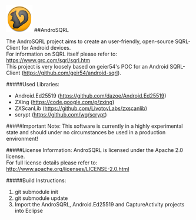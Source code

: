 ![AndroSQRL Logo](https://github.com/bwRavencl/AndroSQRL/raw/master/AndroSQRL/res/drawable-hdpi/ic_launcher.png 
"AndroSQRL")
##AndroSQRL

The AndroSQRL project aims to create an user-friendly, open-source SQRL-Client for Android 
devices.  
For information on SQRL itself please refer to: https://www.grc.com/sqrl/sqrl.htm  
This project is very loosely based on geier54's POC for an Android SQRL-Client 
(https://github.com/geir54/android-sqrl).

#####Used Libraries:
- Android.Ed25519 (https://github.com/dazoe/Android.Ed25519)
- ZXing (https://code.google.com/p/zxing)
- ZXScanLib (https://github.com/LivotovLabs/zxscanlib)
- scrypt (https://github.com/wg/scrypt)

#####Important Note:
This software is currently in a highly experimental state and should under no circumstances be 
used in a production environment!

#####License Information:
AndroSQRL is licensed under the Apache 2.0 license.  
For full license details please refer to: http://www.apache.org/licenses/LICENSE-2.0.html

#####Build Instructions:
1. git submodule init
2. git submodule update
3. Import the AndroSQRL, Android.Ed25519 and CaptureActivity projects into Eclipse
